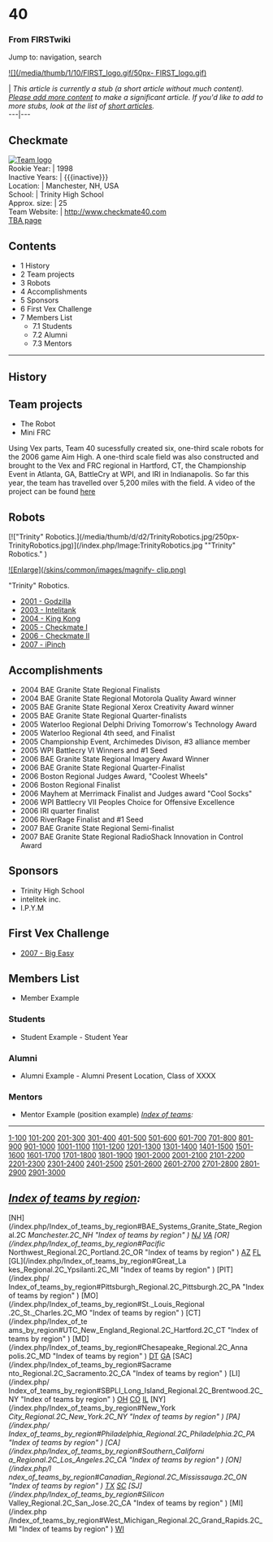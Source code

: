 # 40

### From FIRSTwiki

Jump to: navigation, search

[![](/media/thumb/1/10/FIRST_logo.gif/50px-
FIRST_logo.gif)](/index.php/Image:FIRST_logo.gif "" )

|  _This article is currently a stub (a short article without much content).
[Please add more
content](http://www.firstwiki.net/index.php?title=40&action=edit
"http://www.firstwiki.net/index.php?title=40&action=edit" ) to make a
significant article. If you'd like to add to more stubs, look at the list of
[short articles](/index.php/Special:Shortpages "Special:Shortpages" )._  
---|---  
  
  

Checkmate  
---  
[![Team
logo](/media/9/91/Checker_pattern.jpg)](/index.php/Image:Checker_pattern.jpg
"Team logo" )  
Rookie Year: | 1998  
Inactive Years: | {{{inactive}}}  
Location: | Manchester, NH, USA  
School: | Trinity High School  
Approx. size: | 25  
Team Website: | <http://www.checkmate40.com>  
[TBA page](http://www.thebluealliance.net/tbatv/team.php?team=40
"http://www.thebluealliance.net/tbatv/team.php?team=40" )  
  
  

  

## Contents

  * 1 History
  * 2 Team projects
  * 3 Robots
  * 4 Accomplishments
  * 5 Sponsors
  * 6 First Vex Challenge
  * 7 Members List
    * 7.1 Students
    * 7.2 Alumni
    * 7.3 Mentors  
---  
  

## History


## Team projects

  * The Robot 
  * Mini FRC 

Using Vex parts, Team 40 sucessfully created six, one-third scale robots for
the 2006 game Aim High. A one-third scale field was also constructed and
brought to the Vex and FRC regional in Hartford, CT, the Championship Event in
Atlanta, GA, BattleCry at WPI, and IRI in Indianapolis. So far this year, the
team has travelled over 5,200 miles with the field. A video of the project can
be found [here](http://video.google.com/videoplay?docid=8078364906389058129
"http://video.google.com/videoplay?docid=8078364906389058129" )


## Robots

[!["Trinity" Robotics.](/media/thumb/d/d2/TrinityRobotics.jpg/250px-
TrinityRobotics.jpg)](/index.php/Image:TrinityRobotics.jpg ""Trinity"
Robotics." )

[![Enlarge](/skins/common/images/magnify-
clip.png)](/index.php/Image:TrinityRobotics.jpg "Enlarge" )

"Trinity" Robotics.

  * [ 2001 - Godzilla](/index.php/Godzilla_%2840%29 "Godzilla \(40\)" )
  * [ 2003 - Intelitank](/index.php/Intelitank_%2840%29 "Intelitank \(40\)" )
  * [2004 - King Kong](/index.php/King_Kong_%2840%29 "King Kong \(40\)" )
  * [2005 - Checkmate I](/index.php/Checkmate_I_%2840%29 "Checkmate I \(40\)" )
  * [2006 - Checkmate II](/index.php/Checkmate_II_%2840%29 "Checkmate II \(40\)" )
  * [2007 - iPinch](/index.php?title=Checkmate_III_%28iPinch%29_%2840%29&action=edit "Checkmate III \(iPinch\) \(40\)" )


## Accomplishments

  * 2004 BAE Granite State Regional Finalists 
  * 2004 BAE Granite State Regional Motorola Quality Award winner 
  * 2005 BAE Granite State Regional Xerox Creativity Award winner 
  * 2005 BAE Granite State Regional Quarter-finalists 
  * 2005 Waterloo Regional Delphi Driving Tomorrow's Technology Award 
  * 2005 Waterloo Regional 4th seed, and Finalist 
  * 2005 Championship Event, Archimedes Divison, #3 alliance member 
  * 2005 WPI Battlecry VI Winners and #1 Seed 
  * 2006 BAE Granite State Regional Imagery Award Winner 
  * 2006 BAE Granite State Regional Quarter-Finalist 
  * 2006 Boston Regional Judges Award, "Coolest Wheels" 
  * 2006 Boston Regional Finalist 
  * 2006 Mayhem at Merrimack Finalist and Judges award "Cool Socks" 
  * 2006 WPI Battlecry VII Peoples Choice for Offensive Excellence 
  * 2006 IRI quarter finalist 
  * 2006 RiverRage Finalist and #1 Seed 
  * 2007 BAE Granite State Regional Semi-finalist 
  * 2007 BAE Granite State Regional RadioShack Innovation in Control Award 


## Sponsors

  * Trinity High School 
  * intelitek inc. 
  * I.P.Y.M 


## First Vex Challenge

  * [2007 - Big Easy](/index.php?title=Mr._Easy_%2840%29&action=edit "Mr. Easy \(40\)" )


## Members List

  * Member Example 


### Students

  * Student Example - Student Year 


### Alumni

  * Alumni Example - Alumni Present Location, Class of XXXX 


### Mentors

  * Mentor Example (position example) 
_[Index of teams](/index.php/Index_of_teams "Index of teams" ):_  
---  
  
[1-100](/index.php/Index_of_teams#1-100 "Index of teams" )
[101-200](/index.php/Index_of_teams#101-200 "Index of teams" )
[201-300](/index.php/Index_of_teams#201-300 "Index of teams" )
[301-400](/index.php/Index_of_teams#301-400 "Index of teams" )
[401-500](/index.php/Index_of_teams#401-500 "Index of teams" )
[501-600](/index.php/Index_of_teams#501-600 "Index of teams" )
[601-700](/index.php/Index_of_teams#601-700 "Index of teams" )
[701-800](/index.php/Index_of_teams#701-800 "Index of teams" )
[801-900](/index.php/Index_of_teams#801-900 "Index of teams" )
[901-1000](/index.php/Index_of_teams#901-1000 "Index of teams" )
[1001-1100](/index.php/Index_of_teams#1001-1100 "Index of teams" )
[1101-1200](/index.php/Index_of_teams#1101-1200 "Index of teams" )
[1201-1300](/index.php/Index_of_teams#1201-1300 "Index of teams" )
[1301-1400](/index.php/Index_of_teams#1301-1400 "Index of teams" )
[1401-1500](/index.php/Index_of_teams#1401-1500 "Index of teams" )
[1501-1600](/index.php/Index_of_teams#1501-1600 "Index of teams" )
[1601-1700](/index.php/Index_of_teams#1601-1700 "Index of teams" )
[1701-1800](/index.php/Index_of_teams#1701-1800 "Index of teams" )
[1801-1900](/index.php/Index_of_teams#1801-1900 "Index of teams" )
[1901-2000](/index.php/Index_of_teams#1901-2000 "Index of teams" )
[2001-2100](/index.php/Index_of_teams#2001-2100 "Index of teams" )
[2101-2200](/index.php/Index_of_teams#2101-2200 "Index of teams" )
[2201-2300](/index.php/Index_of_teams#2201-2300 "Index of teams" )
[2301-2400](/index.php/Index_of_teams#2301-2400 "Index of teams" )
[2401-2500](/index.php/Index_of_teams#2401-2500 "Index of teams" )
[2501-2600](/index.php/Index_of_teams#2501-2600 "Index of teams" )
[2601-2700](/index.php/Index_of_teams#2601-2700 "Index of teams" )
[2701-2800](/index.php/Index_of_teams#2701-2800 "Index of teams" )
[2801-2900](/index.php/Index_of_teams#2801-2900 "Index of teams" )
[2901-3000](/index.php/Index_of_teams#2901-3000 "Index of teams" )  
  
_[Index of teams by region](/index.php/Index_of_teams_by_region "Index of
teams by region" ):_  
---  
  
[NH](/index.php/Index_of_teams_by_region#BAE_Systems_Granite_State_Regional.2C
_Manchester.2C_NH "Index of teams by region" )
[NJ](/index.php/Index_of_teams_by_region#New_Jersey_Regional.2C_Trenton.2C_NJ
"Index of teams by region" )
[VA](/index.php/Index_of_teams_by_region#NASA.2FVCU_Regional.2C_Richmond.2C_VA
"Index of teams by region" ) [OR](/index.php/Index_of_teams_by_region#Pacific_
Northwest_Regional.2C_Portland.2C_OR "Index of teams by region" )
[AZ](/index.php/Index_of_teams_by_region#Arizona_Regional.2C_Phoenix.2C_AZ
"Index of teams by region" )
[FL](/index.php/Index_of_teams_by_region#Florida_Regional.2C_Orlando.2C_FL
"Index of teams by region" ) [GL](/index.php/Index_of_teams_by_region#Great_La
kes_Regional.2C_Ypsilanti.2C_MI "Index of teams by region" ) [PIT](/index.php/
Index_of_teams_by_region#Pittsburgh_Regional.2C_Pittsburgh.2C_PA "Index of
teams by region" ) [MO](/index.php/Index_of_teams_by_region#St._Louis_Regional
.2C_St._Charles.2C_MO "Index of teams by region" ) [CT](/index.php/Index_of_te
ams_by_region#UTC_New_England_Regional.2C_Hartford.2C_CT "Index of teams by
region" ) [MD](/index.php/Index_of_teams_by_region#Chesapeake_Regional.2C_Anna
polis.2C_MD "Index of teams by region" )
[DT](/index.php/Index_of_teams_by_region#Detroit_Regional.2C_Detroit.2C_MI
"Index of teams by region" )
[GA](/index.php/Index_of_teams_by_region#Peachtree_Regional.2C_Duluth.2C_GA
"Index of teams by region" ) [SAC](/index.php/Index_of_teams_by_region#Sacrame
nto_Regional.2C_Sacramento.2C_CA "Index of teams by region" ) [LI](/index.php/
Index_of_teams_by_region#SBPLI_Long_Island_Regional.2C_Brentwood.2C_NY "Index
of teams by region" )
[OH](/index.php/Index_of_teams_by_region#Buckeye_Regional.2C_Cleveland.2C_OH
"Index of teams by region" )
[CO](/index.php/Index_of_teams_by_region#Colorado_Regional.2C_Denver.2C_CO
"Index of teams by region" )
[IL](/index.php/Index_of_teams_by_region#Midwest_Regional.2C_Evanston.2C_IL
"Index of teams by region" ) [NY](/index.php/Index_of_teams_by_region#New_York
_City_Regional.2C_New_York.2C_NY "Index of teams by region" ) [PA](/index.php/
Index_of_teams_by_region#Philadelphia_Regional.2C_Philadelphia.2C_PA "Index of
teams by region" ) [CA](/index.php/Index_of_teams_by_region#Southern_Californi
a_Regional.2C_Los_Angeles.2C_CA "Index of teams by region" ) [ON](/index.php/I
ndex_of_teams_by_region#Canadian_Regional.2C_Mississauga.2C_ON "Index of teams
by region" )
[TX](/index.php/Index_of_teams_by_region#Lone_Star_Regional.2C_Houston.2C_TX
"Index of teams by region" )
[SC](/index.php/Index_of_teams_by_region#Palmetto_Regional.2C_Columbia.2C_SC
"Index of teams by region" ) [SJ](/index.php/Index_of_teams_by_region#Silicon_
Valley_Regional.2C_San_Jose.2C_CA "Index of teams by region" ) [MI](/index.php
/Index_of_teams_by_region#West_Michigan_Regional.2C_Grand_Rapids.2C_MI "Index
of teams by region" )
[WI](/index.php/Index_of_teams_by_region#Wisconsin_Regional.2C_Milwaukee.2C_WI
"Index of teams by region" )  
  

